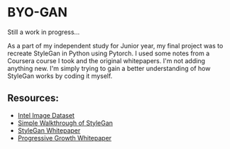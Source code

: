 # BYO-GAN

Still a work in progress...

As a part of my independent study for Junior year, my final project was to recreate StyleGan in Python using Pytorch. I used some notes from a Coursera course I took and the original whitepapers. I'm not adding anything new. I'm simply trying to gain a better understanding of how StyleGan works by coding it myself.

## Resources:
- [Intel Image Dataset](https://www.kaggle.com/puneet6060/intel-image-classification)
- [Simple Walkthrough of StyleGan](https://medium.com/@jonathan_hui/gan-stylegan-stylegan2-479bdf256299)
- [StyleGan Whitepaper](https://arxiv.org/abs/1812.04948)
- [Progressive Growth Whitepaper](https://arxiv.org/pdf/1710.10196.pdf)
